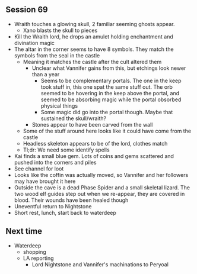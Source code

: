 ## Session 69
* Wraith touches a glowing skull, 2 familiar seeming ghosts appear.
  * Xano blasts the skull to pieces
* Kill the Wraith lord, he drops an amulet holding enchantment and divination magic
* The altar in the corner seems to have 8 symbols. They match the symbols from the seal in the castle
  * Meaning it matches the castle after the cult altered them
    * Unclear what Vannifer gains from this, but etchings look newer than a year
      * Seems to be complementary portals. The one in the keep took stuff in, this one spat the same stuff out. The orb seemed to be hovering in the keep above the portal, and seemed to be absorbing magic while the portal obsorbed physical things
      * Some magic did go into the portal though. Maybe that sustained the skull/wraith?
    * Stones appear to have been carved from the wall
  * Some of the stuff around here looks like it could have come from the castle
  * Headless skeleton appears to be of the lord, clothes match
  * Tl;dr: We need some identify spells
* Kai finds a small blue gem. Lots of coins and gems scattered and pushed into the corners and piles
* See channel for loot
* Looks like the coffin was actually moved, so Vannifer and her followers may have brought it here
* Outside the cave is a dead Phase Spider and a small skeletal lizard. The two wood elf guides step out when we re-appear, they are covered in blood. Their wounds have been healed though
* Uneventful return to Nightstone
* Short rest, lunch, start back to waterdeep


## Next time
* Waterdeep
  * shopping
  * LA reporting
    * Lord Nightstone and Vannifer's machinations to Peryoal
